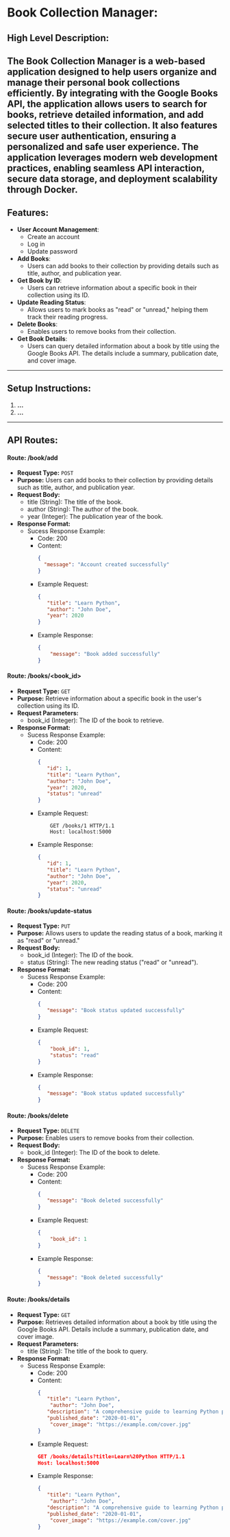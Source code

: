 # Book Collection Manager:
## High Level Description:
The Book Collection Manager is a web-based application designed to help users organize and manage their personal book collections efficiently. By integrating with the Google Books API, the application allows users to search for books, retrieve detailed information, and add selected titles to their collection. It also features secure user authentication, ensuring a personalized and safe user experience. The application leverages modern web development practices, enabling seamless API interaction, secure data storage, and deployment scalability through Docker.
---

## Features:

- **User Account Management**:
  - Create an account
  - Log in
  - Update password
- **Add Books**: 
  - Users can add books to their collection by providing details such as title, author, and publication year.
- **Get Book by ID**: 
  - Users can retrieve information about a specific book in their collection using its ID.
- **Update Reading Status**: 
  - Allows users to mark books as "read" or "unread," helping them track their reading progress.
- **Delete Books**: 
  - Enables users to remove books from their collection.
- **Get Book Details**: 
  - Users can query detailed information about a book by title using the Google Books API. The details include a summary, publication date, and cover image.
---

## Setup Instructions:
1. **...**
2. **...**
---

## API Routes:
#### Route: /book/add
- **Request Type:** `POST`
- **Purpose:** Users can add books to their collection by providing details such as title, author, and publication year.
- **Request Body:**
    - title (String): The title of the book.
    - author (String): The author of the book.
    - year (Integer): The publication year of the book.
- **Response Format:**
    - Sucess Response Example:
        - Code: 200
        - Content:
            ```json
            {
              "message": "Account created successfully"
            }
            ```
        - Example Request:
            ```json
            {
               "title": "Learn Python",
               "author": "John Doe",
               "year": 2020
            }
            ```
        - Example Response:
            ```json
            {
                "message": "Book added successfully"
            }
            ```

#### Route: /books/<book_id>
- **Request Type:** `GET`
- **Purpose:** Retrieve information about a specific book in the user's collection using its ID.
- **Request Parameters:**
    - book_id (Integer): The ID of the book to retrieve.
- **Response Format:**
    - Sucess Response Example:
        - Code: 200
        - Content:
            ```json
            {
               "id": 1,
               "title": "Learn Python",
               "author": "John Doe",
               "year": 2020,
               "status": "unread"
            }
            ```
        - Example Request:
            ```
                GET /books/1 HTTP/1.1
                Host: localhost:5000
            ```
        - Example Response:
            ```json
            {
               "id": 1,
               "title": "Learn Python",
               "author": "John Doe",
               "year": 2020,
               "status": "unread"
            }
            ```

#### Route: /books/update-status
- **Request Type:** `PUT`
- **Purpose:** Allows users to update the reading status of a book, marking it as "read" or "unread."
- **Request Body:**
    - book_id (Integer): The ID of the book.
    - status (String): The new reading status ("read" or "unread").
- **Response Format:**
    - Sucess Response Example:
        - Code: 200
        - Content:
            ```json
            {
               "message": "Book status updated successfully"
            }
            ```
        - Example Request:
            ```json
            {
                "book_id": 1,
                "status": "read"
            }
            ```
        - Example Response:
            ```json
            {
               "message": "Book status updated successfully"
            }
            ```

#### Route: /books/delete
- **Request Type:** `DELETE`
- **Purpose:** Enables users to remove books from their collection.
- **Request Body:**
    - book_id (Integer): The ID of the book to delete.
- **Response Format:**
    - Sucess Response Example:
        - Code: 200
        - Content:
            ```json
            {
               "message": "Book deleted successfully"
            }
            ```
        - Example Request:
            ```json
            {
                "book_id": 1
            }
            ```
        - Example Response:
            ```json
            {
               "message": "Book deleted successfully"
            }
            ```

#### Route: /books/details
- **Request Type:** `GET`
- **Purpose:** Retrieves detailed information about a book by title using the Google Books API. Details include a summary, publication date, and cover image.
- **Request Parameters:**
    - title (String): The title of the book to query.
- **Response Format:**
    - Sucess Response Example:
        - Code: 200
        - Content:
            ```json
            {
               "title": "Learn Python",
                "author": "John Doe",
               "description": "A comprehensive guide to learning Python programming.",
               "published_date": "2020-01-01",
                "cover_image": "https://example.com/cover.jpg"
            }
            ```
        - Example Request:
            ```json
            GET /books/details?title=Learn%20Python HTTP/1.1
            Host: localhost:5000
            ```
        - Example Response:
            ```json
            {
               "title": "Learn Python",
                "author": "John Doe",
               "description": "A comprehensive guide to learning Python programming.",
               "published_date": "2020-01-01",
                "cover_image": "https://example.com/cover.jpg"
            }
            ```
